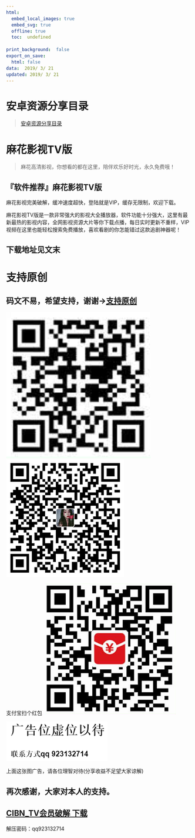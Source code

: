 ```yaml
---
html:
  embed_local_images: true
  embed_svg: true
  offline: true
  toc:  undefined

print_background:  false
export_on_save:
  html: false
data:  2019/ 3/ 21
updated: 2019/ 3/ 21
---
```


# 安卓资源分享目录

> [安卓资源分享目录](https://blog.csdn.net/qq923132714/article/details/83059823 "安卓资源分享目录")


# 麻花影视TV版

> 麻花高清影视，你想看的都在这里，陪伴欢乐好时光，永久免费哦！

## 『软件推荐』麻花影视TV版

麻花影视完美破解，缓冲速度超快，登陆就是VIP，缓存无限制，欢迎下载。

麻花影视TV版是一款非常强大的影视大全播放器，软件功能十分强大，这里有最新最热的影视内容，全网影视资源大片等你下载点播，每日实时更新不重样，VIP视频在这里也能轻松搜索免费播放，喜欢看剧的你怎能错过这款追剧神器呢！

## 下载地址见文末

# 支持原创


## 码文不易，希望支持，谢谢->**[支持原创](http://blog.csdn.net/qq923132714/article/details/79399145)**
![微信支付](https://raw.githubusercontent.com/923132714/my_picture/master/blog/support/weixin.png)![微信支付](https://raw.githubusercontent.com/923132714/my_picture/master/blog/support/支付宝.png)

支付宝扫个红包
![支付宝扫个红包](https://raw.githubusercontent.com/923132714/my_picture/master/blog/support/扫码领红包.png "扫码领红包")

![广告位](https://raw.githubusercontent.com/923132714/my_picture/master/blog/support/广告位.png "广告")

上面这张图广告，请各位理智对待(分享收益不足望大家谅解)

## 再次感谢，大家对本人的支持。




## [CIBN_TV会员破解  下载](http://u16848854.ctfile.net/fs/16848854-355339956 "CIBN_TV会员破解  下载")

解压密码：qq923132714
